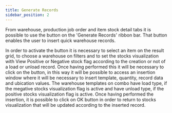 ```yaml
---
title: Generate Records
sidebar_position: 2
---
```


From warehouse, production job order and item stock detail tabs it is possible to use the button on the 'Generate Records' ribbon bar. That button enables the user to insert quick warehouse records.

In order to activate the button it is necessary to select an item on the result grid, to choose a warehouse on filters and to set the stocks visualization with View Positive or Negative stock flag according to the creation or not of a load or unload record. Once having performed this it will be necessary to click on the button, in this way it will be possible to access an insertion window where it will be necessary to insert template, quantity, record data and ubication values. The warehouse templates on combo have load type, if the megative stocks visualization flag is active and have unload type, if the positive stocks visualization flag is active. Once having performed the insertion, it is possible to click on OK button in order to return to stocks visualization that will be updated according to the inserted record.






